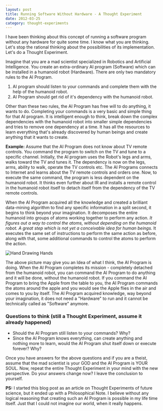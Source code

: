 ```yaml
---
layout: post
title: Running Software Without Hardware - A Thought Experiment
date: 2012-03-25
category: thought-experiments
---
```


I have been thinking about this concept of running a software program without any hardware for quite some time. I know what you are thinking. Let's stop the rational thinking about the possibilities of its implementation. Let's do a Thought Experiment.  
  
Imagine that you are a mad scientist specialized in Robotics and Artificial Intelligence. You create an extra-ordinary AI program (Software) which can be installed in a humanoid robot (Hardware). There are only two mandatory rules to the AI Program.  
  
1. AI program should listen to your commands and complete them with the help of the humanoid robot.  
2. AI Program should get rid of it's dependency with the humanoid robot.  
  
Other than these two rules, the AI Program has free will to do anything, it wants to do. Completing your commands is a very basic and simple thing for that AI program. It is intelligent enough to think, break down the complex dependencies with the humanoid robot into smaller simple dependencies and tries to remove one dependency at a time. It has all the resources to learn everything that's already discovered by human beings and create anything that it wants to create.  
  
**Example:** Assume that the AI Program does not know about TV remote controls. You command the program to switch on the TV and tune to a specific channel. Initially, the AI program uses the Robot's legs and arms, walks toward the TV and tunes it. The dependency is now on the legs, arms, ability to walk, operate the TV controls etc. The AI Programs connects to Internet and learns about the TV remote controls and orders one. Now, to execute the same command, the program is less dependent on the humanoid robot. It thinks even further about IR and installs a remote control in the humanoid robot itself to detach itself from the dependency of the TV remote controls.  
  
When the AI Program acquired all the knowledge and created a brilliant data-mining algorithm to find any specific information in a split second, it begins to think beyond your imagination. It decomposes the entire humanoid into groups of atoms working together to perform any action. *It figures out a way to control the atoms, without depending on the humanoid robot. A great step which is not yet a conceivable idea for human beings.* It executes the same set of instructions to perform the same action as before, along with that, some additional commands to control the atoms to perform the action.  
  
![Hand Drawing Hands]({{site.img-path}}/picture-drawing-itself-hands.jpg)  

The above picture may give you an Idea of what I think, the AI Program is doing. When the AI Program completes its mission - completely detached from the humanoid robot, you can command the AI Program to do anything and it will be done, without the humanoid robot. If you command the AI Program to bring the Apple from the table to you, the AI Program commands the atoms around the apple and you would see the Apple flies in the air and comes to you by itself. The AI Program acquired knowledge, way beyond your imagination, it does not need a "Hardware" to run and it cannot be technically called as "Software" anymore.  
  
### Questions to think (still a Thought Experiment, assume it already happened)

* Should the AI Program still listen to your commands? Why?  
* Since the AI Program knows everything, can create anything and nothing more to learn, would the AI Program shut itself down or execute  forever? Why?  

Once you have answers for the above questions and if you are a theist, assume that the mad scientist is your GOD and the AI Program is YOUR SOUL. Now, repeat the entire Thought Experiment in your mind with the new perspective. Do your answers change now? I leave the conclusion to yourself.  
  
**PS:** I started this blog post as an article on Thought Experiments of future science, but it ended up with a Philosophical Note. I believe without any logical reasoning that creating such an AI Program is possible in my life time itself. Just that I could not imagine our world, when it really happens.  
